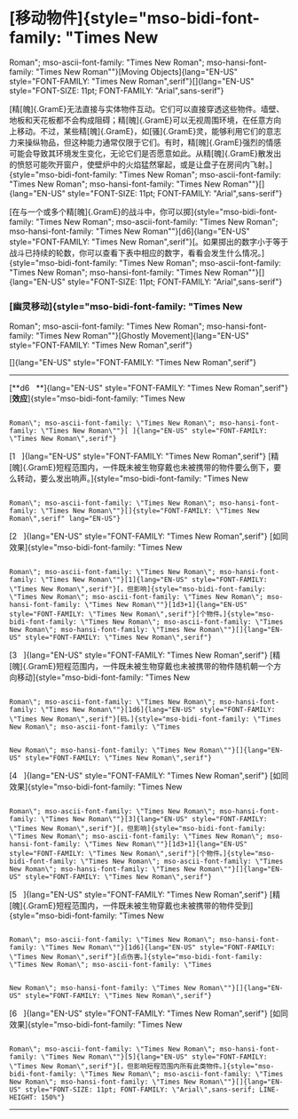 # [移动物件]{style="mso-bidi-font-family: \"Times New
 Roman\"; mso-ascii-font-family: \"Times New Roman\"; mso-hansi-font-family: \"Times New Roman\""}[Moving Objects]{lang="EN-US" style="FONT-FAMILY: \"Times New Roman\",serif"}[]{lang="EN-US" style="FONT-SIZE: 11pt; FONT-FAMILY: \"Arial\",sans-serif"}

[精[魄]{.GramE}无法直接与实体物件互动。它们可以直接穿透这些物件。墙壁、地板和天花板都不会构成阻碍；精[魄]{.GramE}可以无视周围环境，在任意方向上移动。不过，某些精[魄]{.GramE}，如[骚]{.GramE}灵，能够利用它们的意志力来操纵物品，但这种能力通常仅限于它们。有时，精[魄]{.GramE}强烈的情感可能会导致其环境发生变化，无论它们是否愿意如此。从精[魄]{.GramE}散发出的愤怒可能吹开窗户，使壁炉中的火焰猛然窜起，或是让盘子在房间内飞射。]{style="mso-bidi-font-family: \"Times New
 Roman\"; mso-ascii-font-family: \"Times New Roman\"; mso-hansi-font-family: \"Times New Roman\""}[]{lang="EN-US"
style="FONT-SIZE: 11pt; FONT-FAMILY: \"Arial\",sans-serif"}

[在与一个或多个精[魄]{.GramE}的战斗中，你可以掷]{style="mso-bidi-font-family: \"Times New
 Roman\"; mso-ascii-font-family: \"Times New Roman\"; mso-hansi-font-family: \"Times New Roman\""}[d6]{lang="EN-US"
style="FONT-FAMILY: \"Times New Roman\",serif"}[。如果掷出的数字小于等于战斗已持续的轮数，你可以查看下表中相应的数字，看看会发生什么情况。]{style="mso-bidi-font-family: \"Times New Roman\"; mso-ascii-font-family: \"Times New Roman\"; mso-hansi-font-family: \"Times New Roman\""}[]{lang="EN-US"
style="FONT-SIZE: 11pt; FONT-FAMILY: \"Arial\",sans-serif"}

### [幽灵移动]{style="mso-bidi-font-family: \"Times New
 Roman\"; mso-ascii-font-family: \"Times New Roman\"; mso-hansi-font-family: \"Times New Roman\""}[Ghostly Movement]{lang="EN-US" style="FONT-FAMILY: \"Times New Roman\",serif"}

[]{lang="EN-US" style="FONT-FAMILY: \"Times New Roman\",serif"}

  -------------------------------------------------------------------------- ------------------------------------------------------------------------------------------------------------------------------------------------------------------------------------------------------------------------------------------------------------------------------------------------------------------------------------------------------------------------------------------------------------------------------------------------------------------------------------------------------------------------------------------------------------------------------------------------------------------
  [**d6   **]{lang="EN-US" style="FONT-FAMILY: \"Times New Roman\",serif"}   [**效应**]{style="mso-bidi-font-family: \"Times New
                                                                             
                                                                               Roman\"; mso-ascii-font-family: \"Times New Roman\"; mso-hansi-font-family: \"Times New Roman\""}[ ]{lang="EN-US" style="FONT-FAMILY: \"Times New Roman\",serif"}
  [1   ]{lang="EN-US" style="FONT-FAMILY: \"Times New Roman\",serif"}        [精[魄]{.GramE}短程范围内，一件既未被生物穿戴也未被携带的物件要么倒下，要么转动，要么发出响声。]{style="mso-bidi-font-family: \"Times New
                                                                             
                                                                               Roman\"; mso-ascii-font-family: \"Times New Roman\"; mso-hansi-font-family: \"Times New Roman\""}[]{style="FONT-FAMILY: \"Times New Roman\",serif" lang="EN-US"}
  [2   ]{lang="EN-US" style="FONT-FAMILY: \"Times New Roman\",serif"}        [如同效果]{style="mso-bidi-font-family: \"Times New
                                                                             
                                                                               Roman\"; mso-ascii-font-family: \"Times New Roman\"; mso-hansi-font-family: \"Times New Roman\""}[1]{lang="EN-US" style="FONT-FAMILY: \"Times New Roman\",serif"}[，但影响]{style="mso-bidi-font-family: \"Times New Roman\"; mso-ascii-font-family: \"Times New Roman\"; mso-hansi-font-family: \"Times New Roman\""}[1d3+1]{lang="EN-US" style="FONT-FAMILY: \"Times New Roman\",serif"}[个物件。]{style="mso-bidi-font-family: \"Times New Roman\"; mso-ascii-font-family: \"Times New Roman\"; mso-hansi-font-family: \"Times New Roman\""}[]{lang="EN-US" style="FONT-FAMILY: \"Times New Roman\",serif"}
  [3   ]{lang="EN-US" style="FONT-FAMILY: \"Times New Roman\",serif"}        [精[魄]{.GramE}短程范围内，一件既未被生物穿戴也未被携带的物件随机朝一个方向移动]{style="mso-bidi-font-family: \"Times New
                                                                             
                                                                               Roman\"; mso-ascii-font-family: \"Times New Roman\"; mso-hansi-font-family: \"Times New Roman\""}[1d6]{lang="EN-US" style="FONT-FAMILY: \"Times New Roman\",serif"}[码。]{style="mso-bidi-font-family: \"Times New Roman\"; mso-ascii-font-family: \"Times
                                                                             
                                                                               New Roman\"; mso-hansi-font-family: \"Times New Roman\""}[]{lang="EN-US" style="FONT-FAMILY: \"Times New Roman\",serif"}
  [4   ]{lang="EN-US" style="FONT-FAMILY: \"Times New Roman\",serif"}        [如同效果]{style="mso-bidi-font-family: \"Times New
                                                                             
                                                                               Roman\"; mso-ascii-font-family: \"Times New Roman\"; mso-hansi-font-family: \"Times New Roman\""}[3]{lang="EN-US" style="FONT-FAMILY: \"Times New Roman\",serif"}[，但影响]{style="mso-bidi-font-family: \"Times New Roman\"; mso-ascii-font-family: \"Times New Roman\"; mso-hansi-font-family: \"Times New Roman\""}[1d3+1]{lang="EN-US" style="FONT-FAMILY: \"Times New Roman\",serif"}[个物件。]{style="mso-bidi-font-family: \"Times New Roman\"; mso-ascii-font-family: \"Times New Roman\"; mso-hansi-font-family: \"Times New Roman\""}[]{lang="EN-US" style="FONT-FAMILY: \"Times New Roman\",serif"}
  [5   ]{lang="EN-US" style="FONT-FAMILY: \"Times New Roman\",serif"}        [精[魄]{.GramE}短程范围内，一件既未被生物穿戴也未被携带的物件受到]{style="mso-bidi-font-family: \"Times New
                                                                             
                                                                               Roman\"; mso-ascii-font-family: \"Times New Roman\"; mso-hansi-font-family: \"Times New Roman\""}[1d6]{lang="EN-US" style="FONT-FAMILY: \"Times New Roman\",serif"}[点伤害。]{style="mso-bidi-font-family: \"Times New Roman\"; mso-ascii-font-family: \"Times
                                                                             
                                                                               New Roman\"; mso-hansi-font-family: \"Times New Roman\""}[]{lang="EN-US" style="FONT-FAMILY: \"Times New Roman\",serif"}
  [6   ]{lang="EN-US" style="FONT-FAMILY: \"Times New Roman\",serif"}        [如同效果]{style="mso-bidi-font-family: \"Times New
                                                                             
                                                                               Roman\"; mso-ascii-font-family: \"Times New Roman\"; mso-hansi-font-family: \"Times New Roman\""}[5]{lang="EN-US" style="FONT-FAMILY: \"Times New Roman\",serif"}[，但影响短程范围内所有此类物件。]{style="mso-bidi-font-family: \"Times New Roman\"; mso-ascii-font-family: \"Times New Roman\"; mso-hansi-font-family: \"Times New Roman\""}[]{lang="EN-US" style="FONT-SIZE: 11pt; FONT-FAMILY: \"Arial\",sans-serif; LINE-HEIGHT: 150%"}
  -------------------------------------------------------------------------- ------------------------------------------------------------------------------------------------------------------------------------------------------------------------------------------------------------------------------------------------------------------------------------------------------------------------------------------------------------------------------------------------------------------------------------------------------------------------------------------------------------------------------------------------------------------------------------------------------------------
